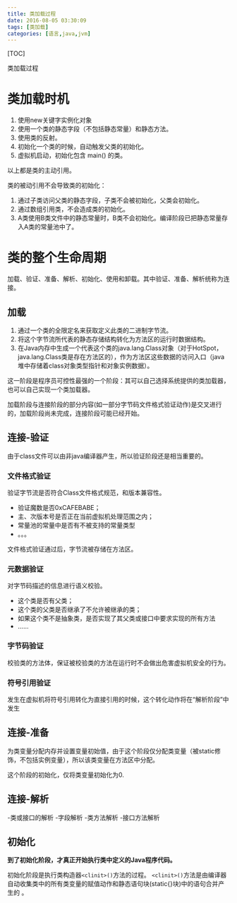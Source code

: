 ```yaml
---
title: 类加载过程
date: 2016-08-05 03:30:09
tags: [类加载]
categories: [语言,java,jvm]
---
```


[TOC]

类加载过程

<!--more-->

# 类加载时机

1. 使用new关键字实例化对象
2. 使用一个类的静态字段（不包括静态常量）和静态方法。
2. 使用类的反射。
3. 初始化一个类的时候，自动触发父类的初始化。
4. 虚拟机启动，初始化包含 main() 的类。

以上都是类的主动引用。

类的被动引用不会导致类的初始化：

1. 通过子类访问父类的静态字段，子类不会被初始化，父类会初始化。
2. 通过数组引用类，不会造成类的初始化。
3. A类使用B类文件中的静态常量时，B类不会初始化。编译阶段已把静态常量存入A类的常量池中了。

# 类的整个生命周期

加载、验证、准备、解析、初始化、使用和卸载。其中验证、准备、解析统称为连接。

## 加载

1. 通过一个类的全限定名来获取定义此类的二进制字节流。
2. 将这个字节流所代表的静态存储结构转化为方法区的运行时数据结构。
3. 在Java内存中生成一个代表这个类的java.lang.Class对象（对于HotSpot，java.lang.Class类是存在方法区的），作为方法区这些数据的访问入口（java堆中存储着class对象类型指针和对象实例数据）。

这一阶段是程序员可控性最强的一个阶段：其可以自己选择系统提供的类加载器，也可以自己实现一个类加载器。

加载阶段与连接阶段的部分内容(如一部分字节码文件格式验证动作)是交叉进行的，加载阶段尚未完成，连接阶段可能已经开始。

## 连接-验证

由于class文件可以由非java编译器产生，所以验证阶段还是相当重要的。

### 文件格式验证

验证字节流是否符合Class文件格式规范，和版本兼容性。

- 验证魔数是否0xCAFEBABE；
- 主、次版本号是否正在当前虚拟机处理范围之内；
- 常量池的常量中是否有不被支持的常量类型
- 。。。

文件格式验证通过后，字节流被存储在方法区。

### 元数据验证

对字节码描述的信息进行语义校验。

- 这个类是否有父类；
- 这个类的父类是否继承了不允许被继承的类；
- 如果这个类不是抽象类，是否实现了其父类或接口中要求实现的所有方法
- ……

### 字节码验证

校验类的方法体，保证被校验类的方法在运行时不会做出危害虚拟机安全的行为。

### 符号引用验证

发生在虚拟机将符号引用转化为直接引用的时候，这个转化动作将在“解析阶段”中发生

## 连接-准备

为类变量分配内存并设置变量初始值，由于这个阶段仅分配类变量（被static修饰，不包括实例变量），所以该类变量在方法区中分配。

这个阶段的初始化，仅将类变量初始化为0.

## 连接-解析

-类或接口的解析
-字段解析
-类方法解析
-接口方法解析

## 初始化

__到了初始化阶段，才真正开始执行类中定义的Java程序代码。__

初始化阶段是执行类构造器`<clinit>()`方法的过程。
`<clinit>()`方法是由编译器自动收集类中的所有类变量的赋值动作和静态语句块(static{}块)中的语句合并产生的 。

